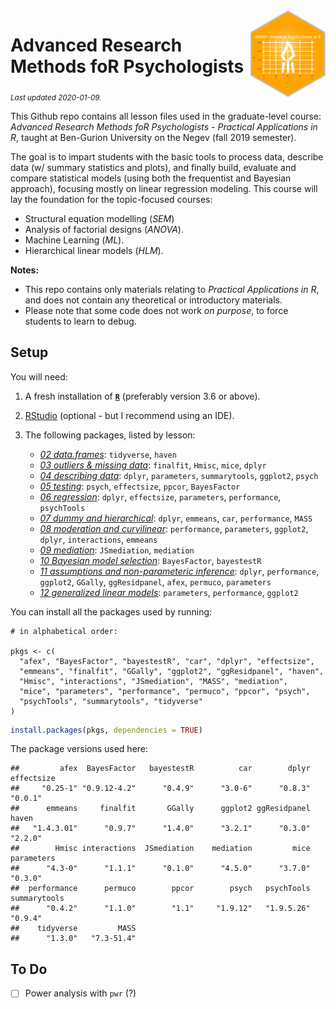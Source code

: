 
<img src='logo/BGUHex.png' align="right" height="139" />

# Advanced Research Methods foR Psychologists

<sub>*Last updated 2020-01-09.*</sub>

This Github repo contains all lesson files used in the graduate-level
course: *Advanced Research Methods foR Psychologists - Practical
Applications in R*, taught at Ben-Gurion University on the Negev (fall
2019 semester).

The goal is to impart students with the basic tools to process data,
describe data (w/ summary statistics and plots), and finally build,
evaluate and compare statistical models (using both the frequentist and
Bayesian approach), focusing mostly on linear regression modeling. This
course will lay the foundation for the topic-focused courses:

  - Structural equation modelling (*SEM*)
  - Analysis of factorial designs (*ANOVA*).
  - Machine Learning (*ML*).
  - Hierarchical linear models (*HLM*).

**Notes:**

  - This repo contains only materials relating to *Practical
    Applications in R*, and does not contain any theoretical or
    introductory materials.  
  - Please note that some code does not work *on purpose*, to force
    students to learn to debug.

## Setup

You will need:

1.  A fresh installation of [**`R`**](https://cran.r-project.org/)
    (preferably version 3.6 or above).

2.  [RStudio](https://www.rstudio.com/products/rstudio/download/)
    (optional - but I recommend using an IDE).

3.  The following packages, listed by lesson:
    
      - *[02 data.frames](\\02%20data.frames)*: `tidyverse`, `haven`
      - *[03 outliers & missing
        data](\\03%20outliers%20&%20missing%20data)*: `finalfit`,
        `Hmisc`, `mice`, `dplyr`
      - *[04 describing data](\\04%20describing%20data)*: `dplyr`,
        `parameters`, `summarytools`, `ggplot2`, `psych`
      - *[05 testing](\\05%20testing)*: `psych`, `effectsize`, `ppcor`,
        `BayesFactor`
      - *[06 regression](\\06%20regression)*: `dplyr`, `effectsize`,
        `parameters`, `performance`, `psychTools`
      - *[07 dummy and
        hierarchical](\\07%20dummy%20and%20hierarchical)*: `dplyr`,
        `emmeans`, `car`, `performance`, `MASS`
      - *[08 moderation and
        curvilinear](\\08%20moderation%20and%20curvilinear)*:
        `performance`, `parameters`, `ggplot2`, `dplyr`, `interactions`,
        `emmeans`
      - *[09 mediation](\\09%20mediation)*: `JSmediation`, `mediation`
      - *[10 Bayesian model
        selection](\\10%20Bayesian%20model%20selection)*: `BayesFactor`,
        `bayestestR`
      - *[11 assumptions and non-parameteric
        inference](\\11%20assumptions%20and%20non-parameteric%20inference)*:
        `dplyr`, `performance`, `ggplot2`, `GGally`, `ggResidpanel`,
        `afex`, `permuco`, `parameters`
      - *[12 generalized linear
        models](\\12%20generalized%20linear%20models)*: `parameters`,
        `performance`, `ggplot2`

You can install all the packages used by running:

    # in alphabetical order:

    pkgs <- c(
      "afex", "BayesFactor", "bayestestR", "car", "dplyr", "effectsize",
      "emmeans", "finalfit", "GGally", "ggplot2", "ggResidpanel", "haven",
      "Hmisc", "interactions", "JSmediation", "MASS", "mediation",
      "mice", "parameters", "performance", "permuco", "ppcor", "psych",
      "psychTools", "summarytools", "tidyverse"
    )

``` r
install.packages(pkgs, dependencies = TRUE)
```

The package versions used here:

    ##         afex  BayesFactor   bayestestR          car        dplyr   effectsize 
    ##     "0.25-1" "0.9.12-4.2"      "0.4.9"      "3.0-6"      "0.8.3"      "0.0.1" 
    ##      emmeans     finalfit       GGally      ggplot2 ggResidpanel        haven 
    ##   "1.4.3.01"      "0.9.7"      "1.4.0"      "3.2.1"      "0.3.0"      "2.2.0" 
    ##        Hmisc interactions  JSmediation    mediation         mice   parameters 
    ##      "4.3-0"      "1.1.1"      "0.1.0"      "4.5.0"      "3.7.0"      "0.3.0" 
    ##  performance      permuco        ppcor        psych   psychTools summarytools 
    ##      "0.4.2"      "1.1.0"        "1.1"     "1.9.12"   "1.9.5.26"      "0.9.4" 
    ##    tidyverse         MASS 
    ##      "1.3.0"   "7.3-51.4"

## To Do

  - [ ] Power analysis with `pwr` (?)
